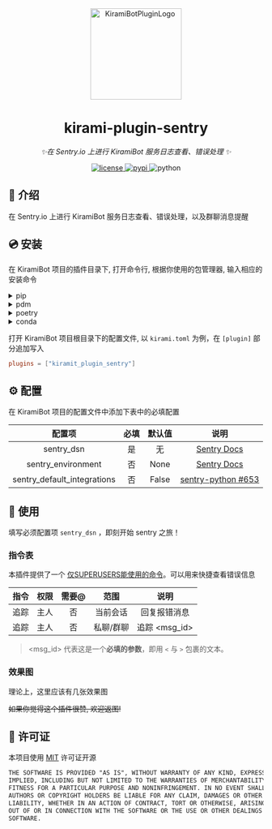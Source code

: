 <div align="center">
  <a href="#"><img src="https://kiramibot.dev/img/logo.svg" width="180" height="180" alt="KiramiBotPluginLogo"></a>
</div>

<div align="center">

# kirami-plugin-sentry

_✨在 Sentry.io 上进行 KiramiBot 服务日志查看、错误处理 ✨_


<a href="./LICENSE">
    <img src="https://img.shields.io/github/license/owner/kirami-plugin-sentry.svg" alt="license">
</a>
<a href="https://pypi.python.org/pypi/kiramibot-plugin-sentry">
    <img src="https://img.shields.io/pypi/v/kirami-plugin-sentry.svg" alt="pypi">
</a>
<img src="https://img.shields.io/badge/python-3.10+-blue.svg" alt="python">

</div>

## 📖 介绍

在 Sentry.io 上进行 KiramiBot 服务日志查看、错误处理，以及群聊消息提醒

## 💿 安装

在 KiramiBot 项目的插件目录下, 打开命令行, 根据你使用的包管理器, 输入相应的安装命令

<details>
<summary>pip</summary>

```bash
pip install kirami-plugin-sentry
```

</details>
<details>
<summary>pdm</summary>

```bash
pdm add kirami-plugin-sentry
```

</details>
<details>
<summary>poetry</summary>

```bash
poetry add kirami-plugin-sentry
```

</details>
<details>
<summary>conda</summary>

```bash
conda install kirami-plugin-sentry
```

</details>

打开 KiramiBot 项目根目录下的配置文件, 以 `kirami.toml` 为例，在 `[plugin]` 部分追加写入

```toml
plugins = ["kiramit_plugin_sentry"]
```

## ⚙️ 配置

在 KiramiBot 项目的配置文件中添加下表中的必填配置

| 配置项 | 必填 | 默认值 | 说明 |
|:-----:|:----:|:----:|:----:|
| sentry_dsn | 是 | 无 | [Sentry Docs](https://docs.sentry.io/platforms/python/configuration/options/) |
| sentry_environment | 否 | None | [Sentry Docs](https://docs.sentry.io/platforms/python/configuration/options/) |
| sentry_default_integrations | 否 | False | [sentry-python #653](https://github.com/getsentry/sentry-python/issues/653) |

## 🎉 使用

填写必须配置项 `sentry_dsn` ，即刻开始 sentry 之旅！

### 指令表

本插件提供了一个 [仅SUPERUSERS能使用的命令](./kirami_plugin_sentry/plugin.py)。可以用来快捷查看错误信息

| 指令 | 权限 | 需要@ | 范围 | 说明 |
|:-----:|:----:|:----:|:----:|:----:|
| 追踪 | 主人 | 否 | 当前会话 | 回复报错消息 |
| 追踪 | 主人 | 否 | 私聊/群聊 | 追踪 <msg_id> |

> <msg_id> 代表这是一个**必填的参数**，即用 `<` 与 `>` 包裹的文本。

### 效果图

理论上，这里应该有几张效果图

~~如果你觉得这个插件很赞, 欢迎返图!~~

## 📄 许可证
本项目使用 [MIT](LICENSE) 许可证开源

```txt
THE SOFTWARE IS PROVIDED "AS IS", WITHOUT WARRANTY OF ANY KIND, EXPRESS OR
IMPLIED, INCLUDING BUT NOT LIMITED TO THE WARRANTIES OF MERCHANTABILITY,
FITNESS FOR A PARTICULAR PURPOSE AND NONINFRINGEMENT. IN NO EVENT SHALL THE
AUTHORS OR COPYRIGHT HOLDERS BE LIABLE FOR ANY CLAIM, DAMAGES OR OTHER
LIABILITY, WHETHER IN AN ACTION OF CONTRACT, TORT OR OTHERWISE, ARISING FROM,
OUT OF OR IN CONNECTION WITH THE SOFTWARE OR THE USE OR OTHER DEALINGS IN THE
SOFTWARE.
```
